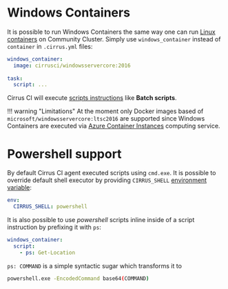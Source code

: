 # Windows Containers

It is possible to run Windows Containers the same way one can run [Linux containers](/guide/linux.md) on Community Cluster. Simply use
`windows_container` instead of `container` in `.cirrus.yml` files:

```yaml
windows_container:
  image: cirrusci/windowsservercore:2016
  
task:
  script: ...
```

Cirrus CI will execute [scripts instructions](/guide/writing-tasks.md#script-instruction) like **Batch scripts**.
    
!!! warning "Limitations"
    At the moment only Docker images based of `microsoft/windowsservercore:ltsc2016` are supported since Windows Containers
    are executed via [Azure Container Instances](/guide/supported-computing-services.md#azure-container-instances) computing
    service.
    
# Powershell support

By default Cirrus CI agent executed scripts using `cmd.exe`. It is possible to override default shell executor by providing
`CIRRUS_SHELL` [environment variable](/guide/writing-tasks.md#environment-variables):

```yaml
env:
  CIRRUS_SHELL: powershell
``` 

It is also possible to use *powershell* scripts inline inside of a script instruction by prefixing it with `ps`:

```yaml
windows_container:
  script:
    - ps: Get-Location
```

`ps: COMMAND` is a simple syntactic sugar which transforms it to 

```bash
powershell.exe -EncodedCommand base64(COMMAND)
```
